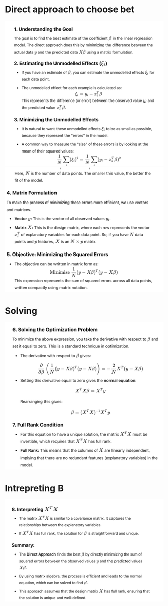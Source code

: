 # Direct approach to choose bet

![alt text](image-15.png)
![alt text](image-16.png)

# Solving
![alt text](image-17.png)

# Intrepreting B
![alt text](image-18.png)
